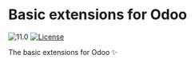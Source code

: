 # Basic extensions for Odoo

![11.0](https://img.shields.io/badge/11.0-success-brightgreen.svg)
[![License](https://img.shields.io/badge/license-LGPL--3.0-blue.svg)](https://www.gnu.org/licenses/lgpl-3.0-standalone.html)

The basic extensions for Odoo ✨